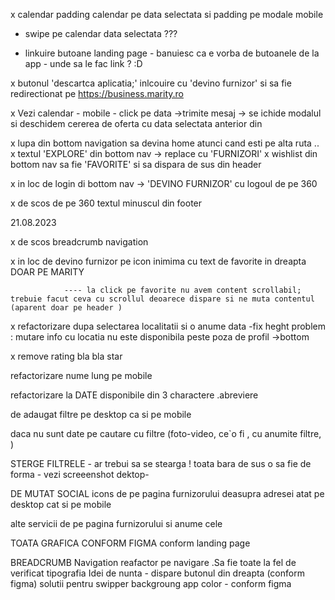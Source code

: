  x calendar padding calendar pe data selectata si padding pe modale mobile
 - swipe pe calendar data selectata  ???
 
 - linkuire butoane landing page - banuiesc ca e vorba de butoanele de la app - unde sa le fac link ? :D

x butonul 'descartca aplicatia;' inlcouire cu 'devino furnizor' si sa fie redirectionat pe https://business.marity.ro 

 x Vezi calendar - mobile - click pe data ->trimite mesaj -> se ichide modalul si deschidem cererea de oferta cu data selectata anterior din  

x lupa din bottom navigation sa devina home atunci cand esti pe alta ruta ..
x textul 'EXPLORE' din bottom nav -> replace cu 'FURNIZORI'
x wishlist din bottom nav sa fie 'FAVORITE' si sa dispara de sus din header

x in loc de login di bottom nav -> 'DEVINO FURNIZOR' cu logoul de pe 360

x de scos de pe 360 textul minuscul din footer




21.08.2023

x de scos breadcrumb navigation 

x in loc de devino furnizor pe icon inimima cu text de favorite in dreapta DOAR PE MARITY 

				---- la click pe favorite nu avem content scrollabil; trebuie facut ceva cu scrollul deoarece dispare si ne muta contentul (aparent doar pe header )

x refactorizare dupa selectarea localitatii si o anume data -fix heght problem : mutare info cu locatia nu este disponibila peste poza de profil ->bottom

x remove rating bla bla star

refactorizare nume lung pe mobile

refactorizare la DATE disponibile din 3 charactere .abreviere

de adaugat filtre pe desktop ca si pe mobile

daca nu sunt date pe cautare cu filtre (foto-video, ce`o fi , cu anumite filtre, )

STERGE FILTRELE - ar trebui sa se stearga !
toata bara de sus o sa fie de forma - vezi screeenshot dektop-

DE MUTAT SOCIAL icons de pe pagina furnizorului deasupra adresei atat pe desktop cat si pe mobile

alte servicii de pe pagina furnizorului si anume cele

TOATA GRAFICA CONFORM FIGMA conform landing page

BREADCRUMB Navigation
reafactor pe navigare .Sa fie toate la fel
de verificat tipografia
Idei de nunta - dispare butonul din dreapta (conform figma)
solutii pentru swipper
backgroung app color - conform figma
